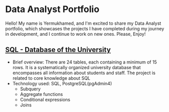 # Data Analyst Portfolio
Hello! My name is Yermukhamed, and I'm excited to share my Data Analyst portfolio, which showcases the projects I have completed during my journey in development, and I continue to work on new ones.
Please, Enjoy!

## [SQL - Database of the University](https://github.com/cincosa/university_project)
- Brief overview: There are 24 tables, each containing a minimum of 15 rows. It is a systematically organized university database that encompasses all information about students and staff. The project is related to core knowledge about SQL
- Technology used: SQL, PostgreSQL(pgAdmin4)
    - Subquery
    - Aggregate functions
    - Conditional expressions
    - Joins
